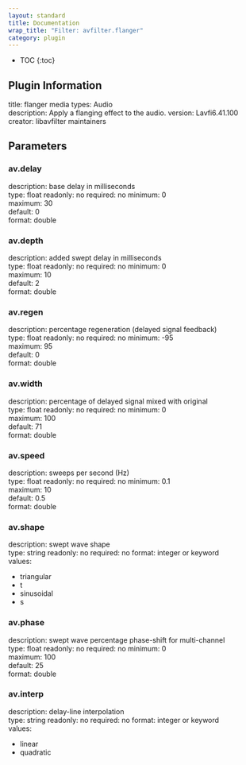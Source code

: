 ```yaml
---
layout: standard
title: Documentation
wrap_title: "Filter: avfilter.flanger"
category: plugin
---
```

* TOC
{:toc}

## Plugin Information

title: flanger
media types:
Audio  
description: Apply a flanging effect to the audio.
version: Lavfi6.41.100
creator: libavfilter maintainers

## Parameters

### av.delay

description:
base delay in milliseconds  
type: float
readonly: no
required: no
minimum: 0  
maximum: 30  
default: 0  
format: double  

### av.depth

description:
added swept delay in milliseconds  
type: float
readonly: no
required: no
minimum: 0  
maximum: 10  
default: 2  
format: double  

### av.regen

description:
percentage regeneration (delayed signal feedback)  
type: float
readonly: no
required: no
minimum: -95  
maximum: 95  
default: 0  
format: double  

### av.width

description:
percentage of delayed signal mixed with original  
type: float
readonly: no
required: no
minimum: 0  
maximum: 100  
default: 71  
format: double  

### av.speed

description:
sweeps per second (Hz)  
type: float
readonly: no
required: no
minimum: 0.1  
maximum: 10  
default: 0.5  
format: double  

### av.shape

description:
swept wave shape  
type: string
readonly: no
required: no
format: integer or keyword  
values:
* triangular
* t
* sinusoidal
* s

### av.phase

description:
swept wave percentage phase-shift for multi-channel  
type: float
readonly: no
required: no
minimum: 0  
maximum: 100  
default: 25  
format: double  

### av.interp

description:
delay-line interpolation  
type: string
readonly: no
required: no
format: integer or keyword  
values:
* linear
* quadratic

